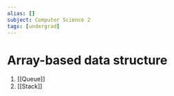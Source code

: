 ```yaml
---
alias: []
subject: Computer Science 2
tags: [undergrad]
---
```

# Array-based data structure

1. [[Queue]]
2. [[Stack]]